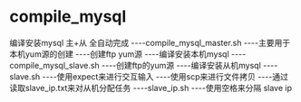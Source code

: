 # compile_mysql
编译安装mysql 主+从 全自动完成
----compile_mysql_master.sh
    ----主要用于本机yum源的创建
    ----创建ftp yum源
    ----编译安装本机mysql
----compile_mysql_slave.sh
    ----创建ftp的yum源
    ----编译安装从机mysql
----slave.sh
    ----使用expect来进行交互输入
    ----使用scp来进行文件拷贝
    ----通过读取slave_ip.txt来对从机分配任务
----slave_ip.sh
    ----使用空格来分隔 slave ip
